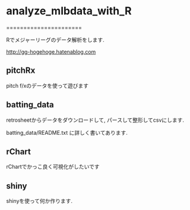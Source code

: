 # analyze_mlbdata_with_R
======================

Rでメジャーリーグのデータ解析をします.

http://gg-hogehoge.hatenablog.com

## pitchRx

pitch f/xのデータを使って遊びます

## batting_data

retrosheetからデータをダウンロードして, パースして整形してcsvにします. 

batting_data/README.txt に詳しく書いてあります. 

## rChart 

rChartでかっこ良く可視化がしたいです

## shiny 

shinyを使って何か作ります.
